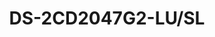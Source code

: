---
id: 6
title: "DS-2CD2047G2-LU/SL"
subTitle: "4 MP ColorVu Strobe Light Mini Bullet Network Camera"
category: "Network Camera"
imgCard: "/src/assets/images/networkcamera/DS-2CD2047G2-LUSL/DS-2CD2047G2-LUSL-1.png"
imgAlt: "DS-2CD2047G2-LU/SL"
thumbnails: [
  "/src/assets/images/networkcamera/DS-2CD2047G2-LUSL/DS-2CD2047G2-LUSL-1.png",
]
features: [
  "4 MP high-resolution imaging",
  "H.265+ compression for efficient storage",
  "130 dB WDR for clear images in backlit environments",
  "Deep learning for human and vehicle classification",
  "24/7 colorful imaging",
  "Active strobe light and audio alarm to deter intruders",
  "Real-time security with built-in two-way audio",
  "IP67 water and dust resistance",
]
specifications: {
  Camera: {
    Image_Sensor: "1/1.8\" Progressive Scan CMOS",
    Max_Resolution: "2688 × 1520",
    Min_Illumination: "Color: 0.0005 Lux @ (F1.0, AGC ON), 0 Lux with white light",
    Shutter_Time: "1/3 s to 1/100,000 s",
    Angle_Adjustment: "Pan: 0° to 360°, Tilt: 0° to 90°, Rotate: 0° to 360°"
  },
  Lens: {
    Focal_Length_FOV: {
      "2.8 mm": "Horizontal FOV 111.9°, Vertical FOV 60.5°, Diagonal FOV 133.6°",
      "4 mm": "Horizontal FOV 95.2°, Vertical FOV 50.6°, Diagonal FOV 114.7°",
      "6 mm": "Horizontal FOV 58.4°, Vertical FOV 31°, Diagonal FOV 68.7°"
    },
    Lens_Mount: "M16",
    Iris_Type: "Fixed",
    Aperture: "F1.0",
    Depth_of_Field: {
      "2.8 mm": "3.1 m to ∞",
      "4 mm": "5.4 m to ∞",
      "6 mm": "12.1 m to ∞"
    }
  },
  Video: {
    Main_Stream: {
      "50_Hz": "25 fps (2688 × 1520, 1920 × 1080, 1280 × 720)",
      "60_Hz": "30 fps (2688 × 1520, 1920 × 1080, 1280 × 720)"
    },
    Sub_Stream: {
      "50_Hz": "25 fps (1280 × 720, 640 × 480, 640 × 360)",
      "60_Hz": "30 fps (1280 × 720, 640 × 480, 640 × 360)"
    },
    Third_Stream: {
      "50_Hz": "10 fps (1920 × 1080, 1280 × 720, 640 × 480, 640 × 360)",
      "60_Hz": "10 fps (1920 × 1080, 1280 × 720, 640 × 480, 640 × 360)"
    },
    Video_Compression: {
      Main_Stream: "H.265/H.264/H.265+/H.264+",
      Sub_Stream: "H.265/H.264/MJPEG",
      Third_Stream: "H.265/H.264"
    },
    Video_Bit_Rate: "32 Kbps to 8 Mbps",
    H264_Type: "Baseline Profile/Main Profile/High Profile",
    H265_Type: "Main Profile",
    Bit_Rate_Control: "CBR/VBR",
    Scalable_Video_Coding: "H.265 and H.264 encoding",
    Region_of_Interest: "1 fixed region for main stream and sub-stream"
  },
  Audio: {
    Audio_Compression: "G.711ulaw/G.711alaw/G.722.1/G.726/MP2L2/PCM/MP3/AAC-LC",
    Audio_Bit_Rate: "64 Kbps (G.711ulaw/G.711alaw)/16 Kbps (G.722.1)/16 Kbps (G.726)/32 to 192 Kbps (MP2L2)/8 to 320 Kbps (MP3)/16 to 64 Kbps (AAC-LC)",
    Audio_Sampling_Rate: "8 kHz/16 kHz/32 kHz/44.1 kHz/48 kHz",
    Environment_Noise_Filtering: "Yes"
  }
}
---